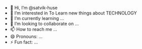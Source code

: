 - 👋 Hi, I’m @satvik-huse
- 👀 I’m interested in To Learn new things about TECHNOLOGY  
- 🌱 I’m currently learning ...
- 💞️ I’m looking to collaborate on ...
- 📫 How to reach me ...
- 😄 Pronouns: ...
- ⚡ Fun fact: ...

<!---
satvik-huse/satvik-huse is a ✨ special ✨ repository because its `README.md` (this file) appears on your GitHub profile.
You can click the Preview link to take a look at your changes.
--->

